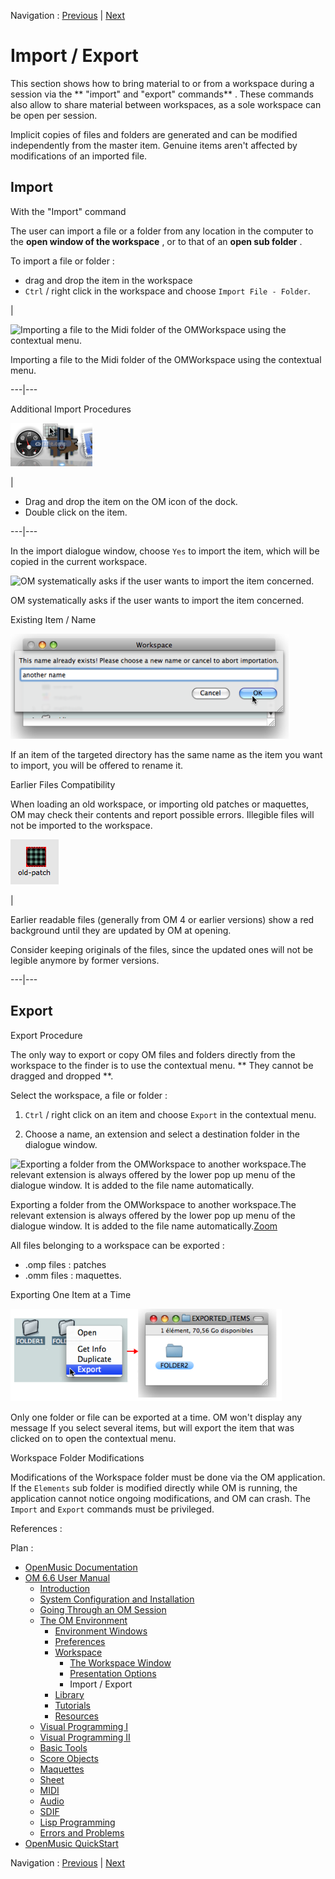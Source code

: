 Navigation : [Previous](WS-Presentation "page
précédente\(Presentation Options\)") | [Next](Library "page
suivante\(Library\)")


# Import / Export

This section shows how to bring material to or from a workspace during a
session via the ** "import" and "export" commands** . These commands also
allow to share material between workspaces, as a sole workspace can be open
per session.

Implicit copies of files and folders are generated and can be modified
independently from the master item. Genuine items aren't affected by
modifications of an imported file.

## Import

With the "Import" command

The user can import a file or a folder from any location in the computer to
the  **open window of the workspace** , or to that of an  **open sub folder**
.

To import a file or folder :

  * drag and drop the item in the workspace
  * `Ctrl` / right click in the workspace and choose `Import File - Folder`.

|

![Importing a file to the Midi folder of the OMWorkspace using the contextual
menu.](../res/import.png)

Importing a file to the Midi folder of the OMWorkspace using the contextual
menu.  
  
---|---  
  
Additional Import Procedures

![](../res/import-dock.png)

|

  * Drag and drop the item on the OM icon of the dock.
  * Double click on the item.

  
  
---|---  
  
In the import dialogue window, choose `Yes` to import the item, which will be
copied in the current workspace.

![OM systematically asks if the user wants to import the item
concerned.](../res/imptdblcck.png)

OM systematically asks if the user wants to import the item concerned.

Existing Item / Name

![](../res/renamepatch.png)

If an item of the targeted directory has the same name as the item you want to
import, you will be offered to rename it.

Earlier Files Compatibility

When loading an old workspace, or importing old patches or maquettes, OM may
check their contents and report possible errors. Illegible files will not be
imported to the workspace.

![](../res/oldpatch.png)

|

Earlier readable files (generally from OM 4 or earlier versions) show a red
background until they are updated by OM at opening.

Consider keeping originals of the files, since the updated ones will not be
legible anymore by former versions.  
  
---|---  
  
## Export

Export Procedure

The only way to export or copy OM files and folders directly from the
workspace to the finder is to use the contextual menu. ** They cannot be
dragged and dropped **.

Select the workspace, a file or folder :

  1. `Ctrl` / right click on an item and choose `Export` in the contextual menu.

  2. Choose a name, an extension and select a destination folder in the dialogue window.

![Exporting a folder from the OMWorkspace to another workspace.The relevant
extension is always offered by the lower pop up menu of the dialogue window.
It is added to the file name automatically.](../res/export_scr.png)

Exporting a folder from the OMWorkspace to another workspace.The relevant
extension is always offered by the lower pop up menu of the dialogue window.
It is added to the file name automatically.[Zoom](../res/export_scr_1.png
"Zoom \(nouvelle fenêtre\)")

All files belonging to a workspace can be exported :

  * .omp files : patches
  * .omm files : maquettes.

Exporting One Item at a Time

![](../res/exportfolders.png)

Only one folder or file can be exported at a time. OM won't display any
message If you select several items, but will export the item that was clicked
on to open the contextual menu.

Workspace Folder Modifications

Modifications of the Workspace folder must be done via the OM application. If
the `Elements` sub folder is modified directly while OM is running, the
application cannot notice ongoing modifications, and OM can crash. The
`Import` and `Export` commands must be privileged.

References :

Plan :

  * [OpenMusic Documentation](OM-Documentation)
  * [OM 6.6 User Manual](OM-User-Manual)
    * [Introduction](00-Sommaire)
    * [System Configuration and Installation](Installation)
    * [Going Through an OM Session](Goingthrough)
    * [The OM Environment](Environment)
      * [Environment Windows](MainWindows)
      * [Preferences](Preferences)
      * [Workspace](Workspace)
        * [The Workspace Window](WS-Window)
        * [Presentation Options](WS-Presentation)
        * Import / Export
      * [Library](Library)
      * [Tutorials](Tutorials)
      * [Resources](resources)
    * [Visual Programming I](BasicVisualProgramming)
    * [Visual Programming II](AdvancedVisualProgramming)
    * [Basic Tools](BasicObjects)
    * [Score Objects](ScoreObjects)
    * [Maquettes](Maquettes)
    * [Sheet](Sheet)
    * [MIDI](MIDI)
    * [Audio](Audio)
    * [SDIF](SDIF)
    * [Lisp Programming](Lisp)
    * [Errors and Problems](errors)
  * [OpenMusic QuickStart](QuickStart-Chapters)

Navigation : [Previous](WS-Presentation "page
précédente\(Presentation Options\)") | [Next](Library "page
suivante\(Library\)")


